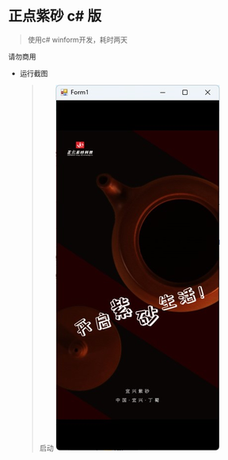 # 正点紫砂 c# 版

 > 使用c# winform开发，耗时两天
 
 请勿商用
 
* 运行截图
    > 启动
![](https://github.com/FL-Studi0/zdzs/blob/master/res/%E5%90%AF%E5%8A%A8%E5%9B%BE.jpg)

